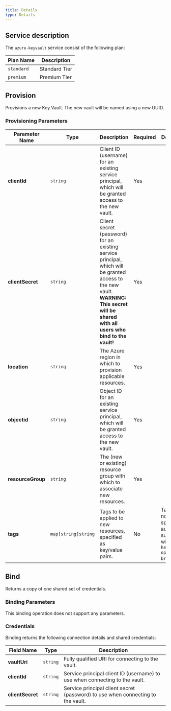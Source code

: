 ```yaml
---
title: Details
type: Details
---
```


## Service description

The `azure-keyvault` service consist of the following plan:

| Plan Name | Description |
|-----------|-------------|
| `standard` | Standard Tier |
| `premium` | Premium Tier |

## Provision

Provisions a new Key Vault. The new vault will be named using a new UUID.

### Provisioning Parameters

| Parameter Name | Type | Description | Required | Default Value |
|----------------|------|-------------|----------|---------------|
| **clientId** | `string` | Client ID (username) for an existing service principal, which will be granted access to the new vault.| Yes | |
| **clientSecret** | `string` | Client secret (password) for an existing service principal, which will be granted access to the new vault. __WARNING: This secret will be shared with all users who bind to the vault!__ | Yes | |
| **location** | `string` | The Azure region in which to provision applicable resources. | Yes |  |
| **objectid** | `string` | Object ID for an existing service principal, which will be granted access to the new vault. | Yes | |
| **resourceGroup** | `string` | The (new or existing) resource group with which to associate new resources. | Yes |  |
| **tags** | `map[string]string` | Tags to be applied to new resources, specified as key/value pairs. | No | Tags (even if none are specified) are automatically supplemented with `heritage: open-service-broker-azure`. |

## Bind

Returns a copy of one shared set of credentials.

### Binding Parameters

This binding operation does not support any parameters.

### Credentials

Binding returns the following connection details and shared credentials:

| Field Name | Type | Description |
|------------|------|-------------|
| **vaultUri** | `string` | Fully qualified URI for connecting to the vault. |
| **clientId** | `string` | Service principal client ID (username) to use when connecting to the vault. |
| **clientSecret** | `string` | Service principal client secret (password) to use when connecting to the vault. |

